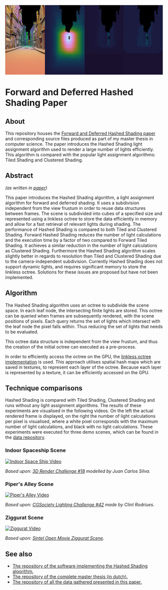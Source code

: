 <img src="https://github.com/BeardedPlatypus/thesis-paper/blob/master/teaser.png?raw=true" alt="Teaser image" title="Hashed Shading" align="middle" height="222px" />

# Forward and Deferred Hashed Shading Paper

## About

This repository houses the 
[Forward and Deferred Hashed Shading paper](https://github.com/BeardedPlatypus/thesis-paper/blob/master/paper.pdf) 
and corresponding source files produced as part of my master thesis in computer
science. The paper introduces the Hashed Shading light assignment algorithm 
used to render a large number of lights efficiently. This algorithm is compared
with the popular light assignment algorithms: Tiled Shading and Clustered Shading.

## Abstract

_(as written in [paper](https://github.com/BeardedPlatypus/thesis-paper/blob/master/paper.pdf))_

This paper introduces the Hashed Shading algorithm, a light assignment algorithm
for forward and deferred shading. It uses a subdivision independent from the view
frustum in order to reuse data structures between frames. The scene is subdivided
into cubes of a specified size and represented using a linkless octree to store
the data efficiently in memory and allow for a fast retrieval of relevant lights
during shading.
The performance of Hashed Shading is compared to both Tiled and Clustered Shading.
Forward Hashed Shading reduces the number of light calculations and the execution
time by a factor of two compared to Forward Tiled Shading. It achieves a similar
reduction in the number of light calculations as Clustered Shading. Furthermore 
the Hashed Shading algorithm scales slightly better in regards to resolution than
Tiled and Clustered Shading due to the camera-independent subdivision.
Currently Hashed Shading does not support dynamic lights, and requires significant
memory to store the linkless octree. Solutions for these issues are proposed but
have not been implemented.

## Algorithm

The Hashed Shading algorithm uses an octree to subdivide the scene space. In each
leaf node, the intersecting finite lights are stored. This octree can be queried 
when frames are subsequently rendered, with the scene positions of pixels. Each
query returns the set of lights which intersect with the leaf node the pixel falls
within. Thus reducing the set of lights that needs to be evaluated.  

This octree data structure is independent from the view frustum, and thus the 
creation of the initial octree can executed as a pre-process. 

In order to efficiently access the octree on the GPU, the 
[linkless octree implementation](https://hub.hku.hk/bitstream/10722/134617/2/content.pdf?accept=1) 
is used. This approach utilises spatial hash maps which are saved in textures, 
to represent each layer of the octree. Because each layer is represented by a
texture, it can be efficiently accessed on the GPU. 

## Technique comparisons

Hashed Shading is compared with Tiled Shading, Clustered Shading and runs 
without any light assignment algorithms. The results of these experiments
are visualised in the following videos. On the left the actual rendered 
frame is displayed, on the right the number of light calculations per pixel
is visualised, where a white pixel corresponds with the maximum number of 
light calculations, and black with no light calculations. These experiments
were executed for three demo scenes, which can be found in the 
[data repository](https://github.com/BeardedPlatypus/thesis-data).

### Indoor Spaceship Scene

[![Indoor Space Ship Video](https://img.youtube.com/vi/u9o_V4ynB_A/0.jpg)](https://www.youtube.com/watch?v=u9o_V4ynB_A)

*Based upon: [3D Render Challenge #18](http://www.3drender.com/challenges/) modelled by Juan Carlos Silva.*

### Piper's Alley Scene

[![Piper's Alley Video](https://img.youtube.com/vi/nIyifYvU9vI/0.jpg)](https://www.youtube.com/watch?v=nIyifYvU9vI)

*Based upon: [CGSociety Lighting Challenge #42](http://forums.cgsociety.org/showthread.php?t=1309021) made by Clint Rodriues.*

### Ziggurat Scene

[![Ziggurat Video](https://img.youtube.com/vi/HrqiPATdB0Y/0.jpg)](https://www.youtube.com/watch?v=HrqiPATdB0Y)

*Based upon: [Sintel Open Movie Ziggurat Scene](https://durian.blender.org).*


## See also

* [The repository of the software implementing the Hashed Shading algorithm.](https://github.com/BeardedPlatypus/nTiled)
* [The repository of the complete master thesis (in dutch).](https://github.com/BeardedPlatypus/thesis-latex)
* [The repository of all the data gathered presented in this paper.](https://github.com/BeardedPlatypus/thesis-data)


